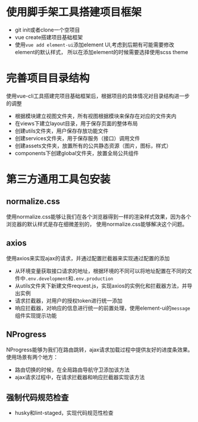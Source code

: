 # 使用脚手架工具搭建项目框架
* git init或者clone一个空项目
* vue create搭建项目基础框架
* 使用`vue add element-ui`添加element UI,考虑到后期有可能需要修改element的默认样式，
  所以在添加element的时候需要选择使用scss theme

# 完善项目目录结构
使用vue-cli工具搭建完项目基础框架后，根据项目的具体情况对目录结构进一步的调整
* 根据模块建立视图文件夹，所有视图根据模块来保存在对应的文件夹内
* 在views下建立layout目录，用于保存页面的整体布局
* 创建utils文件夹，用户保存存放功能文件
* 创建services文件夹，用于保存服务（接口）调用文件
* 创建assets文件夹，放置所有的公共静态资源（图片，图标，样式）
* components下创建global文件夹，放置全局公共组件

# 第三方通用工具包安装
## normalize.css
使用normalize.css能够让我们在各个浏览器得到一样的渲染样式效果，因为各个浏览器的默认样式是存在细微差别的，
使用normalize.css能够解决这个问题。

## axios
使用axios来实现ajax的请求，并通过配置拦截器来实现通过配置的添加
* 从环境变量获取接口请求的地址，根据环境的不同可以将地址配置在不同的文件中`.env.development`和`.env.production`
* 从utils文件夹下新建文件request.js，实现axios的实例化和拦截器方法，并导出实例
* 请求拦截器，对用户的授权token进行统一添加
* 响应拦截器，对响应的信息进行统一的前置处理，使用element-ui的`message`组件实现提示功能

## NProgress
NProgress能够为我们在路由跳转，ajax请求加载过程中提供友好的进度条效果。使用场景有两个地方：
* 路由切换的时候，在全局路由导航守卫添加该方法
* ajax请求过程中，在请求拦截器和响应拦截器实现该方法

## 强制代码规范检查
* husky和lint-staged，实现代码规范性检查
